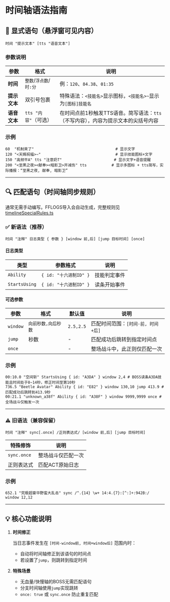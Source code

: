 # 时间轴语法指南

## 📝 显式语句（悬浮窗可见内容）

```text
时间 "提示文本" [tts "语音文本"]
```

### 参数说明

| 参数       | 格式                  | 说明                                                                 |
|------------|-----------------------|----------------------------------------------------------------------|
| **时间**   | `整数`/`浮点数`/`时:分` | 例：`120`、`84.38`、`01:35`                                         |
| **提示文本** | 双引号包裹            | 特殊语法：`<技能名>`显示图标，`<技能名>~`显示为`[图标]技能名`       |
| **语音文本**| `tts "内容"`（可选）   | 在时间点前1秒触发TTS语音。简写语法：`tts`（不写内容），内容为提示文本的尖括号内容 |

### 示例

```text
60  "机制来了"                                    # 显示文字
120 "<天赐祝福>~"                                 # 显示技能图标+文字
150 "高频平A" tts "注意奶T"                       # 显示文字+语音提醒
200 "<至黑之夜><献奉><暗影卫>开减伤" tts           # 显示多图标 + tts简写，实际播报：“至黑之夜, 献奉, 暗影卫”
```

---

## 🔍 匹配语句（时间轴同步规则）

通常无需手动编写。FFLOGS导入会自动生成，完整规则见 [timelineSpecialRules.ts](https://github.com/Souma-Sumire/ff14-overlay-vue/blob/main/src/utils/timelineSpecialRules.ts)

### ✅ 新语法（推荐）

```text
时间 "注释" 日志类型 { 参数 } [window 前,后] [jump 目标时间] [once]
```

#### 日志类型

| 类型          | 参数格式                    | 说明                          |
|---------------|----------------------------|-----------------------------|
| `Ability`     | `{ id: "十六进制ID" }`      | 技能判定事件                 |
| `StartsUsing` | `{ id: "十六进制ID" }`      | 读条开始事件                 |

#### 可选参数

| 参数         | 格式              | 默认值    | 说明                                |
|--------------|-------------------|----------|-----------------------------------|
| `window`     | `向前秒数,向后秒数` | `2.5,2.5` | 匹配时间范围：`[时间-前, 时间+后]` |
| `jump`       | 秒数              | -        | 匹配成功后跳转到指定时间点         |
| `once`       |                   | -        | 整场战斗中，此正则仅匹配一次        |

### 示例

```text
00:10.0 "空间斩" StartsUsing { id: "A3DA" } window 2,4 # BOSS读条A3DA技能且时间处于8~14秒，修正时间至第10秒
736.5 "Beetle Avatar" Ability { id: "E82" } window 130,10 jump 413.9 # 匹配成功后跳转到413.9秒
00:21.1 "unknown_a38f" Ability { id: "A38F" } window 9999,9999 once # 全场战斗仅触发一次
```

---

### ⚠️ 旧语法（兼容保留）

```text
时间 "注释" sync[.once] /正则表达式/ [window 前,后] [jump 目标时间]
```

| 特殊修饰       | 说明                     |
|----------------|------------------------|
| `sync.once`    | 整场战斗仅匹配一次       |
| 正则表达式     | 匹配ACT原始日志          |

### 示例

```text
652.1 "究极超豪华野蛮大乱击" sync /^.{14} \w+ 14:4.{7}:[^:]+:942B:/ window 12,12
```

---

## 💡 核心功能说明

1. **时间修正**

   当日志事件发生在 `[时间-window前, 时间+window后]` 范围内时：
   - 自动将时间轴修正到该语句的时间点
   - 若设置了`jump`，则跳转到指定时间

2. **特殊场景**
   - 无血量/快慢轴的BOSS无需匹配语句
   - 分支时间轴使用`jump`实现跳转
   - `once: true` 或 `sync.once` 防止重复匹配
